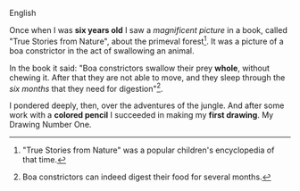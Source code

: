 English

Once when I was **six years old** I saw a *magnificent picture* in a book, called "True Stories from Nature", about the primeval forest[^5]. It was a picture of a boa constrictor in the act of swallowing an animal.

In the book it said: "Boa constrictors swallow their prey **whole**, without chewing it. After that they are not able to move, and they sleep through the *six months* that they need for digestion"[^6].

I pondered deeply, then, over the adventures of the jungle. And after some work with a **colored pencil** I succeeded in making my **first drawing**. My Drawing Number One.

[^5]: "True Stories from Nature" was a popular children's encyclopedia of that time.
[^6]: Boa constrictors can indeed digest their food for several months.
